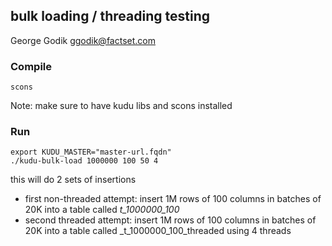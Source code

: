 ## bulk loading / threading testing

George Godik ggodik@factset.com

### Compile

```scons```

Note: make sure to have kudu libs and scons installed


### Run

```
export KUDU_MASTER="master-url.fqdn"
./kudu-bulk-load 1000000 100 50 4
```

this will do 2 sets of insertions

 * first non-threaded attempt: insert 1M rows of 100 columns in batches of 20K into a table called _t_1000000_100_
 * second threaded attempt: insert 1M rows of 100 columns in batches of 20K into a table called _t_1000000_100_threaded using 4 threads

